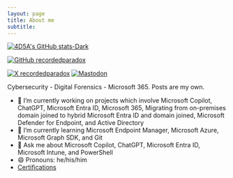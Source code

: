 ```yaml
---
layout: page
title: About me
subtitle: 
---
```


[![4D5A's GitHub stats-Dark](https://github-readme-stats.vercel.app/api?username=4D5A&show_icons=true&theme=dark#gh-dark-mode-only)](https://github.com/anuraghazra/github-readme-stats#gh-dark-mode-only)

[![GitHub recordedparadox](https://img.shields.io/github/followers/4D5A?label=Follow&style=social)](https://github.com/4D5A)

[![X recordedparadox](https://img.shields.io/twitter/follow/recordedparadox?style=social)](https://x.com/recordedparadox)
[![Mastodon](https://img.shields.io/mastodon/follow/109299763334110460?domain=https%3A%2F%2Finfosec.exchange&style=social)](https://infosec.exchange/users/recordedparadox)

Cybersecurity - Digital Forensics - Microsoft 365. Posts are my own.

- 🔭 I’m currently working on projects which involve Microsoft Copilot, ChatGPT, Microsoft Entra ID, Microsoft 365, Migrating from on-premises domain joined to hybrid Microsoft Entra ID and domain joined, Microsoft Defender for Endpoint, and Active Directory
- 🌱 I’m currently learning Microsoft Endpoint Manager, Microsoft Azure, Microsoft Graph SDK, and Git
- 💬 Ask me about Microsoft Copilot, ChatGPT, Microsoft Entra ID, Microsoft Intune, and PowerShell
- 😄 Pronouns: he/his/him
- [Certifications](https://4d5a.github.io/certifications)